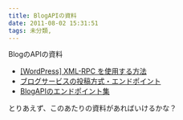 ```yaml
---
title: BlogAPIの資料
date: 2011-08-02 15:31:51
tags: 未分類, 
---
```

BlogのAPIの資料
<ul>
	<li><a href="http://blog.syuhari.jp/archives/1373">[WordPress] XML-RPC を使用する方法</a></li>
	<li><a href="http://bpm.cocolog-nifty.com/d/cat36016795/index.html">ブログサービスの投稿方式・エンドポイント</a></li>
	<li><a href="http://sozai.7gates.net/blog/docs/blogapi/">BlogAPIのエンドポイント集</a></li>
</ul>
とりあえず、このあたりの資料があればいけるかな？